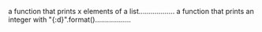 a function that prints x elements of a list..................
a function that prints an integer with "{:d}".format()..................

